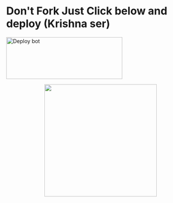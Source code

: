 # Don't Fork Just Click below and deploy (Krishna ser)
<a href="https://dashboard.heroku.com/new-app?template=https://github.com/Kiranxer/Hermit-deploy" target="blank"><img align="center" src="https://i.imgur.com/6rs61MY.png" alt="Deploy bot" height="112" width="310" /></a>

<p align="center">
  <a href="https://wa.me/919539060020">
    <img height="300" src="https://i.imgur.com/gjmyPjU.jpeg">
  </a>
</p>
